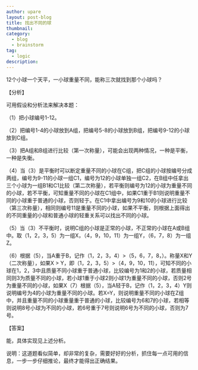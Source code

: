 ```yaml
---
author: upare
layout: post-blog
title: 找出不同的球
thumbnail:
category:
  - blog
  - brainstorm
tag:
  - logic
description: 
---
```

12个小球一个天平，一小球重量不同，能称三次就找到那个小球吗？

【分析】

可用假设和分析法来解决本题：

（1）把小球编号1-12。

（2）把编号1-4的小球放到A组，把编号5-8的小球放到B组，把编号9-12的小球放到C组。

（3）把A组和B组进行比较（第一次称量），可能会出现两种情况，一种是平衡，一种是失衡。

（4）当（3）是平衡时可以断定重量不同的小球在C组，把C组的小球按编号分成两组，编号为9-11的小球一组C1，编号为12的小球单独一组C2，在B组中任拿出三个小球为一组B1和C1比较（第二次称量），若平衡则编号为12的小球为重量不同的小球，若不平衡，可知重量不同的小球在C1组中，如果C1重于B1则说明重量不同的小球重于普通的小球，否则轻于。在C1中拿出编号为9和10的小球进行比较（第三次称量），相同则编号11是重量不同的小球，如果不平衡，则根据上面得出的不同重量的小球和普通小球的轻重关系可以找出不同的小球。

（5）当（3）不平衡时，说明C组的小球是正常的小球，不正常的小球在A或B组中。取（1，2，3，5）为一组X，（4，9，10，11）为一组Y，（6，7，8）为一组Z。

（6）根据（5），当A重于B，记作（1，2，3，4）&gt;（5，6，7，8，）。称量X和Y（二次称量），如果X &gt; Y，即（1，2，3，5）&gt;（4，9，10，11），可知不同的小球在1，2，3中且质量不同小球重于普通小球，比较编号为1和2的小球，若质量相同则3为质量不同的小球，若小球1重于小球2则小球1为重量不同的小球，否则2号为重量不同的小球，如果X<y>（7）根据（5），当A轻于B，记作（1，2，3，4）Y则说明编号为4的小球为重量不同的小球。若X=Y，则说明重量不同的小球在Z组中，并且重量不同的小球重量重于普通的小球，比较编号为6和7的小球，若相等则说明8号小球为不同的小球，若6号重于7号则说明6号为不同的小球，否则为7号。

【答案】

能，具体实现见上述分析。

说明：这道题看似简单，却非常的复杂，需要好好的分析，抓住每一点可用的信息，一步一步仔细推论，最终才能得出正确结果。

</y>